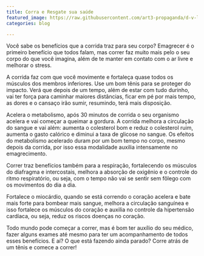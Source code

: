 ```yaml
---
title: Corra e Resgate sua saúde
featured_image: https://raw.githubusercontent.com/art3-propaganda/d-v-lan/master/assets/img/posts/noticia01.png
categories: blog

---
```

Você sabe os benefícios que a corrida traz para seu corpo? 
Emagrecer é o primeiro benefício que todos falam, mas correr faz muito mais pelo o seu corpo do que você imagina, além de te manter em contato com o ar livre e melhorar o stress.

A corrida faz com que você movimente e fortaleça quase todos os músculos dos membros inferiores. Use um bom tênis para se proteger do impacto. Verá que depois de um tempo, além de estar com tudo durinho, vai ter força para caminhar maiores distâncias, ficar em pé por mais tempo, as dores e o cansaço irão sumir, resumindo, terá mais disposição.

Acelera o metabolismo, após 30 minutos de corrida o seu organismo acelera e vai começar a queimar a gordura. A corrida melhora a circulação do sangue e vai além: aumenta o colesterol bom e reduz o colesterol ruim, aumenta o gasto calórico e diminui a taxa de glicose no sangue. Os efeitos do metabolismo acelerado duram por um bom tempo no corpo, mesmo depois da corrida, por isso essa modalidade auxilia intensamente no emagrecimento.

Correr traz benefícios também para a respiração, fortalecendo os músculos do diafragma e intercostais, melhora a absorção de oxigênio e o controle do ritmo respiratório, ou seja, com o tempo não vai se sentir sem fôlego com os movimentos do dia a dia.

Fortalece o miocárdio, quando se está correndo o coração acelera e bate mais forte para bombear mais sangue, melhora a circulação sanguínea e isso fortalece os músculos do coração e auxilia no controle da hipertensão cardíaca, ou seja, reduz os riscos doenças no coração.

Todo mundo pode começar a correr, mas é bom ter auxílio do seu médico, fazer alguns exames até mesmo para ter um acompanhamento de todos esses benefícios. E aí? O que está fazendo ainda parado? Corre atrás de um tênis e comece a correr! 